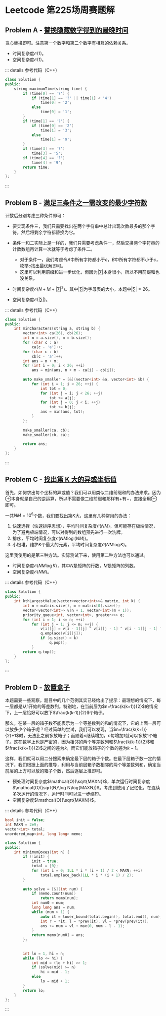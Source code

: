 # Leetcode 第225场周赛题解

## Problem A - [替换隐藏数字得到的最晚时间](https://leetcode-cn.com/problems/latest-time-by-replacing-hidden-digits/)

贪心替换即可。注意第一个数字和第二个数字有相互的依赖关系。

- 时间复杂度$\mathcal{O}(1)$。
- 空间复杂度$\mathcal{O}(1)$。

::: details 参考代码（C++）

```cpp
class Solution {
public:
    string maximumTime(string time) {
        if (time[0] == '?') {
            if (time[1] == '?' || time[1] < '4')
                time[0] = '2';
            else
                time[0] = '1';
        }
        if (time[1] == '?') {
            if (time[0] == '2')
                time[1] = '3';
            else
                time[1] = '9';
        }
        if (time[3] == '?')
            time[3] = '5';
        if (time[4] == '?')
            time[4] = '9';
        return time;
    }
};
```

:::

## Problem B - [满足三条件之一需改变的最少字符数](https://leetcode-cn.com/problems/change-minimum-characters-to-satisfy-one-of-three-conditions/)

计数后分别考虑三种条件即可：

- 要实现条件三，我们只需要找出在两个字符串中总计出现次数最多的那个字符，然后将剩余字符都替换为它。
- 条件一和二实际上是一样的，我们只需要考虑条件一，然后交换两个字符串的计数数组再计算一次就等于考虑了条件二。
    - 对于条件一，我们考虑令$A$中所有字符都小于$c$，$B$中所有字符都不小于$c$，枚举$c$找出最优解即可。
    - 这里可以利用前缀和进一步优化，但因为$|\sum|$本身很小，所以不用前缀和也没关系。

- 时间复杂度$\mathcal{O}(N+M+|\sum|^2)$。其中$|\sum|$为字母表的大小，本题中$|\sum|=26$。
- 空间复杂度$\mathcal{O}(|\sum|)$。

::: details 参考代码（C++）

```cpp
class Solution {
public:
    int minCharacters(string a, string b) {
        vector<int> ca(26), cb(26);
        int n = a.size(), m = b.size();
        for (char c : a)
            ca[c - 'a']++;
        for (char c : b)
            cb[c - 'a']++;
        int ans = n + m;
        for (int i = 0; i < 26; ++i)
            ans = min(ans, n + m - ca[i] - cb[i]);
        
        auto make_smaller = [&](vector<int> &a, vector<int> &b) {
            for (int i = 1; i < 26; ++i) {
                int tot = 0;
                for (int j = i; j < 26; ++j)
                    tot += a[j];
                for (int j = 0; j < i; ++j)
                    tot += b[j];
                ans = min(ans, tot);
            }
        };        
        
        make_smaller(ca, cb);
        make_smaller(cb, ca);
        
        return ans;
    }
};
```

:::

## Problem C - [找出第 K 大的异或坐标值](https://leetcode-cn.com/problems/find-kth-largest-xor-coordinate-value/)

首先，如何求出每个坐标的异或值？我们可以用类似二维前缀和的办法来求。因为$\oplus$本身就是自己的逆运算，所以不需要像二维前缀和那样有$+$有$-$，直接全用$\oplus$即可。

一共$NM=10^6$个数，我们要找出第$K$大，这里有几种常用的办法：

1. 快速选择（快速排序思想），平均时间复杂度$\mathcal{O}(NM)$，但可能存在极端情况，为了避免极端情况，可以对得到的数组预先进行一次洗牌。
2. 排序，平均时间复杂度$\mathcal{O}(NM\log(NM))$。
3. 小根堆，维护$K$个最大的元素，平均时间复杂度$\mathcal{O}(NM\log K)$。

这里我使用的是第三种方法。实际测试下来，使用第二种方法也可以通过。

- 时间复杂度$\mathcal{O}(NM\log K)$，其中$N$是矩阵的行数，$M$是矩阵的列数。
- 空间复杂度$\mathcal{O}(NM)$。

::: details 参考代码（C++）

```cpp
class Solution {
public:
    int kthLargestValue(vector<vector<int>>& matrix, int k) {
        int n = matrix.size(), m = matrix[0].size();
        vector<vector<int>> v(n + 1, vector<int>(m + 1));
        priority_queue<int, vector<int>, greater<>> q;
        for (int i = 1; i <= n; ++i)
            for (int j = 1; j <= m; ++j) {
                v[i][j] = v[i - 1][j] ^ v[i][j - 1] ^ v[i - 1][j - 1] ^ matrix[i - 1][j - 1];
                q.emplace(v[i][j]);
                if (q.size() > k)
                    q.pop();
            }
        return q.top();
    }
};
```

:::

## Problem D - [放置盒子](https://leetcode-cn.com/problems/building-boxes/)

本题需要一些观察。题目中的几个范例其实已经给出了提示：最理想的情况下，每一层都是从$1$开始的等差数列。特别地，在当前层为$n=\frac{k(k+1)}{2}$的情况下，上一层恰好可以放下$\frac{k(k-1)}{2}$个箱子。

那么，在某一层的箱子数不能表示为一个等差数列的和的情况下，它的上面一层可以放多少个箱子呢？经过简单的尝试，我们可以发现，当$n=\frac{k(k+1)}{2}+1$时，无法比之前多放箱子；而随着$n$继续增加，$n$每增加$1$就可以多放$1$个箱子。这在数学上也是严密的，因为相邻的两个等差数列和$\frac{k(k-1)}{2}$和$\frac{k(k+1)}{2}$之间的差为$k$，而它们能放箱子的个数的差为$k-1$。

这样，我们就可以用二分搜索来确定最下层的箱子个数。在最下层箱子数一定的情况下，我们根据上面的推导，利用与当前层箱子数相邻的两个等差数列和，确定当前层的上方可以放的箱子个数，然后逐层上推即可。

- 预处理时间复杂度$\mathcal{O}(\sqrt{MAXN})$，单次运行时间复杂度$\mathcal{O}(\sqrt{N}\log N\log{MAXN})$。考虑到使用了记忆化，在连续多次运行的情况下，运行时间可以进一步缩短。
- 空间复杂度$\mathcal{O}(\sqrt{MAXN})$。

::: details 参考代码（C++）

```cpp
bool init = false;
int MAXN = 2e9;
vector<int> total;
unordered_map<int, long long> memo;

class Solution {
public:
    int minimumBoxes(int n) {
        if (!init) {
            init = true;
            total = {0};
            for (int i = 0; 1LL * i * (i + 1) / 2 < MAXN; ++i)
                total.emplace_back(1LL * i * (i + 1) / 2);
        }
        
        auto solve = [&](int num) {
            if (memo.count(num))
                return memo[num];
            int num0 = num;
            long long ans = num;
            while (num > 1) {
                auto it = lower_bound(total.begin(), total.end(), num);
                int r = *it, l = *prev(it), vl = *prev(prev(it));
                ans += num = vl + max(0, num - l - 1);
            }
            return memo[num0] = ans;
        };
        
        
        int lo = 1, hi = n;
        while (lo <= hi) {
            int mid = (lo + hi) >> 1;
            if (solve(mid) >= n)
                hi = mid - 1;
            else
                lo = mid + 1;
        }
        return lo;
    }
};
```

:::

<Utterances />
